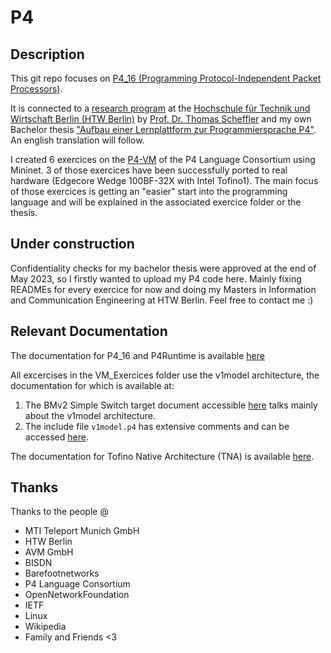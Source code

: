 # P4

## Description
This git repo focuses on [P4_16 (Programming Protocol-Independent Packet Processors)](https://p4.org/).

It is connected to a [research program](https://www.ifaf-berlin.de/projekte/nettraffic-p4/) at the [Hochschule für Technik und Wirtschaft Berlin (HTW Berlin)](https://htw-berlin.de) by [Prof. Dr. Thomas Scheffler](https://github.com/tscheffl) and my own Bachelor thesis ["Aufbau einer Lernplattform zur Programmiersprache P4"](https://github.com/Selltowitz/p4/blob/main/Aufbau_einer_Lernplattform_zur_Programmiersprache_P4.pdf). An english translation will follow.

I created 6 exercices on the [P4-VM](https://github.com/p4lang/tutorials) of the P4 Language Consortium using Mininet.
3 of those exercices have been successfully ported to real hardware (Edgecore Wedge 100BF-32X with Intel Tofino1). The main focus of those exercices is getting an "easier" start into the programming language and will be explained in the associated exercice folder or the thesis.

## Under construction
Confidentiality checks for my bachelor thesis were approved at the end of May 2023, so I firstly wanted to upload my P4 code here.
Mainly fixing READMEs for every exercice for now and doing my Masters in Information and Communication Engineering at HTW Berlin.
Feel free to contact me :)

## Relevant Documentation

The documentation for P4_16 and P4Runtime is available [here](https://p4.org/specs/)

All excercises in the VM_Exercices folder use the v1model architecture, the documentation for which is available at:
1. The BMv2 Simple Switch target document accessible [here](https://github.com/p4lang/behavioral-model/blob/master/docs/simple_switch.md) talks mainly about the v1model architecture.
2. The include file `v1model.p4` has extensive comments and can be accessed [here](https://github.com/p4lang/p4c/blob/master/p4include/v1model.p4).


The documentation for Tofino Native Architecture (TNA) is available [here](https://raw.githubusercontent.com/barefootnetworks/Open-Tofino/master/PUBLIC_Tofino-Native-Arch.pdf).

## Thanks
Thanks to the people @
- MTI Teleport Munich GmbH
- HTW Berlin
- AVM GmbH
- BISDN
- Barefootnetworks
- P4 Language Consortium
- OpenNetworkFoundation
- IETF
- Linux
- Wikipedia
- Family and Friends <3


